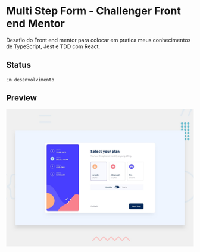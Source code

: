 # Multi Step Form - Challenger Front end Mentor

Desafio do Front end mentor para colocar em pratica meus 
conhecimentos de TypeScript, Jest e TDD com React.

## Status 
`Em desenvolvimento`

## Preview 
![preview](./assets/preview/desktop-preview.jpg)
